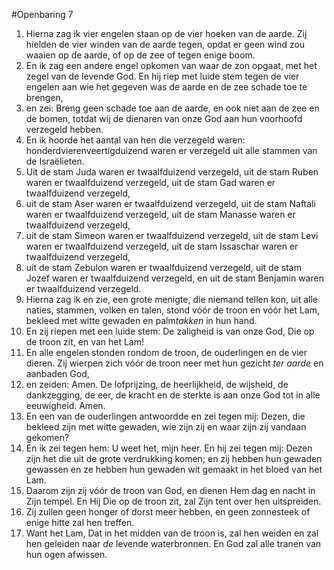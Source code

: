 #Openbaring 7
1. Hierna zag ik vier engelen staan op de vier hoeken van de aarde. Zij hielden de vier winden van de aarde tegen, opdat er geen wind zou waaien op de aarde, of op de zee of tegen enige boom.
2. En ik zag een andere engel opkomen van waar de zon opgaat, met het zegel van de levende God. En hij riep met luide stem tegen de vier engelen aan wie het gegeven was de aarde en de zee schade toe te brengen,
3. en zei: Breng geen schade toe aan de aarde, en ook niet aan de zee en de bomen, totdat wij de dienaren van onze God aan hun voorhoofd verzegeld hebben.
4. En ik hoorde het aantal van hen die verzegeld waren: honderdvierenveertigduizend waren er verzegeld uit alle stammen van de Israëlieten.
5. Uit de stam Juda waren er twaalfduizend verzegeld, uit de stam Ruben waren er twaalfduizend verzegeld, uit de stam Gad waren er twaalfduizend verzegeld,
6. uit de stam Aser waren er twaalfduizend verzegeld, uit de stam Naftali waren er twaalfduizend verzegeld, uit de stam Manasse waren er twaalfduizend verzegeld,
7. uit de stam Simeon waren er twaalfduizend verzegeld, uit de stam Levi waren er twaalfduizend verzegeld, uit de stam Issaschar waren er twaalfduizend verzegeld,
8. uit de stam Zebulon waren er twaalfduizend verzegeld, uit de stam Jozef waren er twaalfduizend verzegeld, en uit de stam Benjamin waren er twaalfduizend verzegeld.
9. Hierna zag ik en zie, een grote menigte, die niemand tellen kon, uit alle naties, stammen, volken en talen, stond vóór de troon en vóór het Lam, bekleed met witte gewaden en palm*takken* in hun hand.
10. En zij riepen met een luide stem: De zaligheid is van onze God, Die op de troon zit, en van het Lam!
11. En alle engelen stonden rondom de troon, de ouderlingen en de vier dieren. Zij wierpen zich vóór de troon neer met hun gezicht *ter aarde* en aanbaden God,
12. en zeiden: Amen. De lofprijzing, de heerlijkheid, de wijsheid, de dankzegging, de eer, de kracht en de sterkte is aan onze God tot in alle eeuwigheid. Amen.
13. En een van de ouderlingen antwoordde en zei tegen mij: Dezen, die bekleed zijn met witte gewaden, wie zijn zij en waar zijn zij vandaan gekomen?
14. En ik zei tegen hem: U weet het, mijn heer. En hij zei tegen mij: Dezen zijn het die uit de grote verdrukking komen; en zij hebben hun gewaden gewassen en ze hebben hun gewaden wit gemaakt in het bloed van het Lam.
15. Daarom zijn zij vóór de troon van God, en dienen Hem dag en nacht in Zijn tempel. En Hij Die op de troon zit, zal Zijn tent over hen uitspreiden.
16. Zij zullen geen honger of dorst meer hebben, en geen zonnesteek of enige hitte zal hen treffen.
17. Want het Lam, Dat in het midden van de troon is, zal hen weiden en zal hen geleiden naar *de* levende waterbronnen. En God zal alle tranen van hun ogen afwissen.
